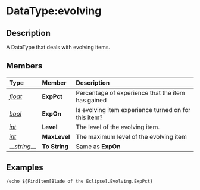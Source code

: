 # DataType:evolving

## Description

A DataType that deals with evolving items.

## Members

| **Type** | **Member** | **Description** |
| :--- | :--- | :--- |
| [_float_](datatype-float.md) | **ExpPct** | Percentage of experience that the item has gained |
| [_bool_](datatype-bool.md) | **ExpOn** | Is evolving item experience turned on for this item? |
| [_int_](datatype-int.md) | **Level** | The level of the evolving item. |
| [_int_](datatype-int.md) | **MaxLevel** | The maximum level of the evolving item |
| \_\_[_string_](datatype-string.md)\_\_ | **To String** | Same as **ExpOn** |

## Examples

`/echo ${FindItem[Blade of the Eclipse].Evolving.ExpPct}`

